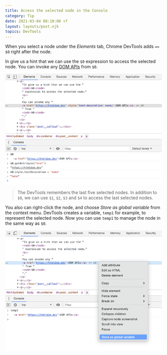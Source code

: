 ```yaml
---
title: Access the selected node in the Console
category: Tip
date: 2021-03-04 08:10:00 +7
layout: layouts/post.njk
topics: DevTools
---
```


When you select a node under the _Elements_ tab, Chrome DevTools adds `== $0` right after the node.

In give us a hint that we can use the `$0` expression to access the selected node.
You can invoke any [DOM APIs](https://htmldom.dev) from `$0`.

![Access selected node](/img/selected-node.png)

> The DevTools remembers the last five selected nodes. In addition to `$0`, we can use `$1`, `$2`, `$3` and `$4` to access the last selected nodes.

You also can right-click the node, and choose _Store as global variable_ from the context menu. DevTools creates a variable, `temp1` for example, to represent the selected node.
Now you can use `temp1` to manage the node in the same way as `$0`.

![Store selected node](/img/store-selected-node.png)
